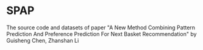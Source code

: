 # SPAP
The source code and datasets of paper "A New Method Combining Pattern Prediction And Preference Prediction For Next Basket Recommendation" by Guisheng Chen, Zhanshan Li
